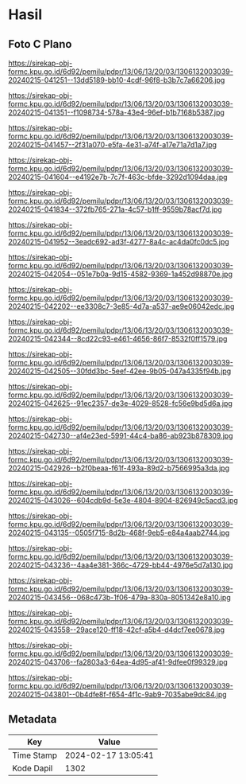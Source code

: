 # Hasil

## Foto C Plano

https://sirekap-obj-formc.kpu.go.id/6d92/pemilu/pdpr/13/06/13/20/03/1306132003039-20240215-041251--13dd5189-bb10-4cdf-96f8-b3b7c7a66206.jpg

https://sirekap-obj-formc.kpu.go.id/6d92/pemilu/pdpr/13/06/13/20/03/1306132003039-20240215-041351--f1098734-578a-43e4-96ef-b1b7168b5387.jpg

https://sirekap-obj-formc.kpu.go.id/6d92/pemilu/pdpr/13/06/13/20/03/1306132003039-20240215-041457--2f31a070-e5fa-4e31-a74f-a17e71a7d1a7.jpg

https://sirekap-obj-formc.kpu.go.id/6d92/pemilu/pdpr/13/06/13/20/03/1306132003039-20240215-041604--e4192e7b-7c7f-463c-bfde-3292d1094daa.jpg

https://sirekap-obj-formc.kpu.go.id/6d92/pemilu/pdpr/13/06/13/20/03/1306132003039-20240215-041834--372fb765-271a-4c57-b1ff-9559b78acf7d.jpg

https://sirekap-obj-formc.kpu.go.id/6d92/pemilu/pdpr/13/06/13/20/03/1306132003039-20240215-041952--3eadc692-ad3f-4277-8a4c-ac4da0fc0dc5.jpg

https://sirekap-obj-formc.kpu.go.id/6d92/pemilu/pdpr/13/06/13/20/03/1306132003039-20240215-042054--051e7b0a-9d15-4582-9369-1a452d98870e.jpg

https://sirekap-obj-formc.kpu.go.id/6d92/pemilu/pdpr/13/06/13/20/03/1306132003039-20240215-042202--ee3308c7-3e85-4d7a-a537-ae9e06042edc.jpg

https://sirekap-obj-formc.kpu.go.id/6d92/pemilu/pdpr/13/06/13/20/03/1306132003039-20240215-042344--8cd22c93-e461-4656-86f7-8532f0ff1579.jpg

https://sirekap-obj-formc.kpu.go.id/6d92/pemilu/pdpr/13/06/13/20/03/1306132003039-20240215-042505--30fdd3bc-5eef-42ee-9b05-047a4335f94b.jpg

https://sirekap-obj-formc.kpu.go.id/6d92/pemilu/pdpr/13/06/13/20/03/1306132003039-20240215-042625--91ec2357-de3e-4029-8528-fc56e9bd5d6a.jpg

https://sirekap-obj-formc.kpu.go.id/6d92/pemilu/pdpr/13/06/13/20/03/1306132003039-20240215-042730--af4e23ed-5991-44c4-ba86-ab923b878309.jpg

https://sirekap-obj-formc.kpu.go.id/6d92/pemilu/pdpr/13/06/13/20/03/1306132003039-20240215-042926--b2f0beaa-f61f-493a-89d2-b7566995a3da.jpg

https://sirekap-obj-formc.kpu.go.id/6d92/pemilu/pdpr/13/06/13/20/03/1306132003039-20240215-043026--604cdb9d-5e3e-4804-8904-826949c5acd3.jpg

https://sirekap-obj-formc.kpu.go.id/6d92/pemilu/pdpr/13/06/13/20/03/1306132003039-20240215-043135--0505f715-8d2b-468f-9eb5-e84a4aab2744.jpg

https://sirekap-obj-formc.kpu.go.id/6d92/pemilu/pdpr/13/06/13/20/03/1306132003039-20240215-043236--4aa4e381-366c-4729-bb44-4976e5d7a130.jpg

https://sirekap-obj-formc.kpu.go.id/6d92/pemilu/pdpr/13/06/13/20/03/1306132003039-20240215-043456--068c473b-1f06-479a-830a-8051342e8a10.jpg

https://sirekap-obj-formc.kpu.go.id/6d92/pemilu/pdpr/13/06/13/20/03/1306132003039-20240215-043558--29ace120-ff18-42cf-a5b4-d4dcf7ee0678.jpg

https://sirekap-obj-formc.kpu.go.id/6d92/pemilu/pdpr/13/06/13/20/03/1306132003039-20240215-043706--fa2803a3-64ea-4d95-af41-9dfee0f99329.jpg

https://sirekap-obj-formc.kpu.go.id/6d92/pemilu/pdpr/13/06/13/20/03/1306132003039-20240215-043801--0b4dfe8f-f654-4f1c-9ab9-7035abe9dc84.jpg


## Metadata

| Key        | Value               |
| ---------- | ------------------- |
| Time Stamp | 2024-02-17 13:05:41 |
| Kode Dapil | 1302                |




